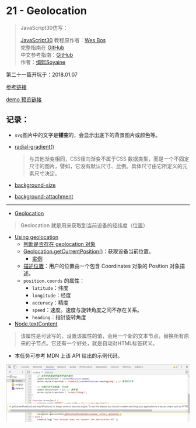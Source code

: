 # 21 - Geolocation

> JavaScript30仿写：
>
> [JavaScript30](https://javascript30.com) 教程原作者：[Wes Bos](https://github.com/wesbos)    
> 完整指南在 [GitHub](https://github.com/wesbos/JavaScript30)  
> 中文参考指南：[GitHub](https://github.com/soyaine/JavaScript30)  
> 作者：[缉熙Soyaine](https://github.com/soyaine)

第二十一篇开坑于：2018.01.07

[参考链接](https://github.com/soyaine/JavaScript30/tree/master/21%20-%20Geolocation)

[demo 预览链接](https://hehe1111.github.io/js_demo/js30/21%20-%20Geolocation/)

## 记录：
- `svg`图片中的文字是**镂空**的，会显示出底下的背景图片或颜色等。
- [radial-gradient()](https://developer.mozilla.org/zh-CN/docs/Web/CSS/radial-gradient)
    > 与其他渐变相同，CSS径向渐变不属于CSS <color>数据类型，而是一个不固定尺寸的图片，譬如，它没有默认尺寸、比例。具体尺寸由它所定义的元素尺寸决定。

- [background-size](https://developer.mozilla.org/zh-CN/docs/Web/CSS/background-size)
- [background-attachment](https://developer.mozilla.org/zh-CN/docs/Web/CSS/background-attachment#%E6%A6%82%E8%BF%B0)

---
- [Geolocation](https://developer.mozilla.org/zh-CN/docs/Web/API/Geolocation)
> Geolocation 就是用来获取到当前设备的经纬度（位置）

- [Using geolocation](https://developer.mozilla.org/zh-CN/docs/Web/API/Geolocation/Using_geolocation)
    - [判断是否存在 geolocation 对象](https://developer.mozilla.org/zh-CN/docs/Web/API/Geolocation/Using_geolocation#geolocation_%E5%AF%B9%E8%B1%A1)
    - [Geolocation.getCurrentPosition()](https://developer.mozilla.org/zh-CN/docs/Web/API/Geolocation/getCurrentPosition)：获取设备当前位置。
        - [实例](https://developer.mozilla.org/zh-CN/docs/Web/API/Geolocation/getCurrentPosition#%E5%AE%9E%E4%BE%8B)
    - [描述位置](https://developer.mozilla.org/zh-CN/docs/Web/API/Geolocation/Using_geolocation#%E6%8F%8F%E8%BF%B0%E4%BD%8D%E7%BD%AE)：用户的位置由一个包含 Coordinates 对象的 Position 对象描述。
    - `position.coords` 的属性：
        - `latitude`：纬度
        - `longitude`：经度
        - `accuracy`：精度
        - `speed`：速度。速度与旋转角度之间不存在关系。
        - `heading`：指针旋转角度
- [Node.textContent](http://javascript.ruanyifeng.com/dom/node.html#toc7)
> 该属性是可读写的，设置该属性的值，会用一个新的文本节点，替换所有原来的子节点。它还有一个好处，就是自动对HTML标签转义。

- 本任务可参考 MDN 上该 API 给出的示例代码。

![出错截图](https://github.com/hehe1111/js_demo/blob/master/js30/21%20-%20Geolocation/error.png)
